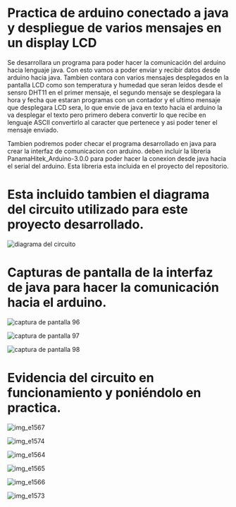 # Practica de arduino conectado a java y despliegue de varios mensajes en un display LCD

Se desarrollara un programa para poder hacer la comunicación
del arduino hacia lenguaje java. Con esto vamos a poder enviar
y recibir datos desde arduino hacia java. Tambien contara con
varios mensajes desplegados en la pantalla LCD como son temperatura y
humedad que seran leidos desde el sensro DHT11 en el primer mensaje,
el segundo mensaje se desplegara la hora y fecha que estaran programas
con un contador y el ultimo mensaje que desplegara LCD sera, lo que envie
de java en texto hacia el arduino la va desplegar el texto pero primero debera
convertir lo que recibe en lenguaje ASCII convertirlo al caracter que pertenece
y asi poder tener el mensaje enviado.

Tambien podremos poder checar el programa desarrollado en java para crear la
interfaz de comunicacion con arduino. deben incluir la libreria PanamaHitek_Arduino-3.0.0
para poder hacer la conexion desde java hacia el serial del arduino. Esta libreria
esta incluida en el proyecto del repositorio.

# Esta incluido tambien el diagrama del circuito utilizado para este proyecto desarrollado.

![diagrama del circuito](https://user-images.githubusercontent.com/22648194/38740527-6a34fffe-3efd-11e8-9600-7c3d105614b4.png)

# Capturas de pantalla de la interfaz de java para hacer la comunicación hacia el arduino.

![captura de pantalla 96](https://user-images.githubusercontent.com/22648194/38749613-ce98e2b6-3f17-11e8-9c38-4f9f7f8894c9.png)

![captura de pantalla 97](https://user-images.githubusercontent.com/22648194/38749633-eb67cd58-3f17-11e8-909a-602b687442e1.png)

![captura de pantalla 98](https://user-images.githubusercontent.com/22648194/38749645-f9b8f378-3f17-11e8-8c26-9ec5b1082d33.png)

# Evidencia del circuito en funcionamiento y poniéndolo en practica.

![img_e1567](https://user-images.githubusercontent.com/22648194/38749722-405b907e-3f18-11e8-9c6a-3ca2900ab115.png)

![img_e1574](https://user-images.githubusercontent.com/22648194/38749802-89682ffc-3f18-11e8-98c5-7f9927256eee.png)

![img_e1564](https://user-images.githubusercontent.com/22648194/38749857-b010d94c-3f18-11e8-8b90-0f036f223c56.png)

![img_e1565](https://user-images.githubusercontent.com/22648194/38749817-9317a898-3f18-11e8-927a-0c44ef38f1e9.png)

![img_e1566](https://user-images.githubusercontent.com/22648194/38749917-d94fcaca-3f18-11e8-843a-1426c7260c86.png)

![img_e1573](https://user-images.githubusercontent.com/22648194/38749931-e58c0f74-3f18-11e8-80e2-dfecc109f44b.png)



